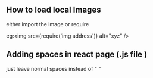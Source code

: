 ## How to load local Images
either import the image or require 

eg:<img src={require('img address')} alt="xyz" />

## Adding spaces in react page (.js file )
just leave normal spaces instead of " "